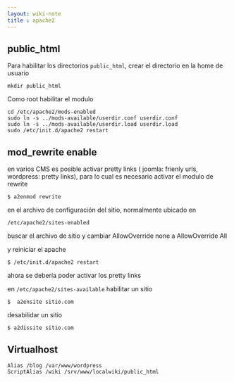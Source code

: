 ```yaml
---
layout: wiki-note
title : apache2
---
```

## public_html

Para habilitar los directorios `public_html`, crear el directorio en la home de usuario

    mkdir public_html

Como root habilitar el modulo

    cd /etc/apache2/mods-enabled
    sudo ln -s ../mods-available/userdir.conf userdir.conf
    sudo ln -s ../mods-available/userdir.load userdir.load
    sudo /etc/init.d/apache2 restart

## mod_rewrite enable

en varios CMS es posible activar pretty links ( joomla: frienly urls, wordpress: pretty links), para lo cual es necesario activar el modulo de rewrite  

	$ a2enmod rewrite

en el archivo de configuración del sitio, normalmente ubicado en  
	
	/etc/apache2/sites-enabled 

buscar el archivo de sitio y cambiar AllowOverride none a AllowOverride All  

y reiniciar el apache

	$ /etc/init.d/apache2 restart

ahora se debería poder activar los pretty links 

en `/etc/apache2/sites-available` habilitar un sitio

	$  a2ensite sitio.com

desabilidar un sitio 

	$ a2dissite sitio.com

## Virtualhost

    Alias /blog /var/www/wordpress
    ScriptAlias /wiki /srv/www/localwiki/public_html
